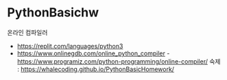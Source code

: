 # PythonBasichw

온라인 컴파일러
- https://replit.com/languages/python3
- https://www.onlinegdb.com/online_python_compiler
-https://www.programiz.com/python-programming/online-compiler/
숙제 : https://whalecoding.github.io/PythonBasicHomework/

